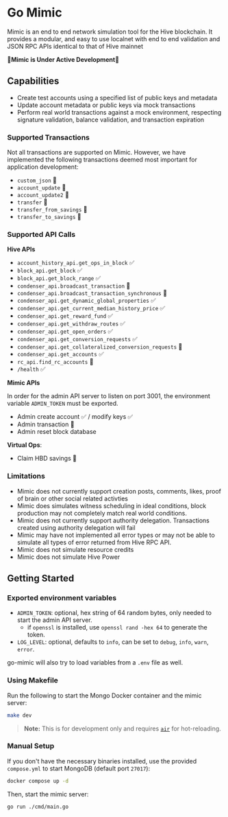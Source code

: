 # Go Mimic

Mimic is an end to end network simulation tool for the Hive blockchain. It provides a modular, and easy to use localnet with end to end validation and JSON RPC APIs identical to that of Hive mainnet

🚧**Mimic is Under Active Development**🚧

## Capabilities

- Create test accounts using a specified list of public keys and metadata
- Update account metadata or public keys via mock transactions
- Perform real world transactions against a mock environment, respecting signature validation, balance validation, and transaction expiration

### Supported Transactions

Not all transactions are supported on Mimic. However, we have implemented the following transactions deemed most important for application development:

- `custom_json` 🚧
- `account_update` 🚧
- `account_update2` 🚧
- `transfer` 🚧
- `transfer_from_savings` 🚧
- `transfer_to_savings` 🚧

### Supported API Calls

**Hive APIs**

- `account_history_api.get_ops_in_block` ✅
- `block_api.get_block` ✅
- `block_api.get_block_range` ✅
- `condenser_api.broadcast_transaction` 🚧
- `condenser_api.broadcast_transaction_synchronous` 🚧
- `condenser_api.get_dynamic_global_properties` ✅
- `condenser_api.get_current_median_history_price` ✅
- `condenser_api.get_reward_fund` ✅
- `condenser_api.get_withdraw_routes` ✅
- `condenser_api.get_open_orders` ✅
- `condenser_api.get_conversion_requests` ✅
- `condenser_api.get_collateralized_conversion_requests` 🚧
- `condenser_api.get_accounts` ✅
- `rc_api.find_rc_accounts` 🚧
- `/health` ✅

**Mimic APIs**

In order for the admin API server to listen on port 3001, the environment variable `ADMIN_TOKEN`
must be exported.

- Admin create account ✅ / modify keys ✅
- Admin transaction 🚧
- Admin reset block database

**Virtual Ops**:

- Claim HBD savings 🚧

### Limitations

- Mimic does not currently support creation posts, comments, likes, proof of brain or other social related activties
- Mimic does simulates witness scheduling in ideal conditions, block production may not completely match real world conditions.
- Mimic does not currently support authority delegation. Transactions created using authority delegation will fail
- Mimic may have not implemented all error types or may not be able to simulate all types of error returned from Hive RPC API.
- Mimic does not simulate resource credits
- Mimic does not simulate Hive Power

## Getting Started

### Exported environment variables

- `ADMIN_TOKEN`: optional, hex string of 64 random bytes, only needed to start the admin API server.
  - if `openssl` is installed, use `openssl rand -hex 64` to generate the token.
- `LOG_LEVEL`: optional, defaults to `info`, can be set to `debug`, `info`, `warn`, `error`.

go-mimic will also try to load variables from a `.env` file as well.

### Using Makefile

Run the following to start the Mongo Docker container and the mimic server:

```sh
make dev
```

> **Note:** This is for development only and requires [`air`](https://github.com/air-verse/air) for hot-reloading.

### Manual Setup

If you don't have the necessary binaries installed, use the provided `compose.yml` to start MongoDB (default port `27017`):

```sh
docker compose up -d
```

Then, start the mimic server:

```sh
go run ./cmd/main.go
```
